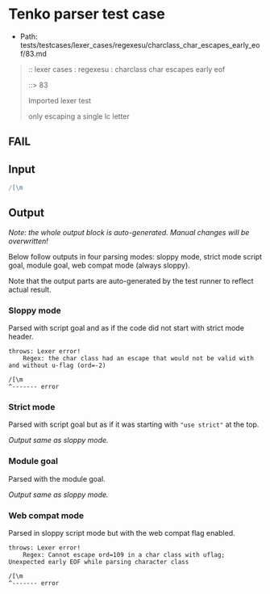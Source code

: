 # Tenko parser test case

- Path: tests/testcases/lexer_cases/regexesu/charclass_char_escapes_early_eof/83.md

> :: lexer cases : regexesu : charclass char escapes early eof
>
> ::> 83
>
> Imported lexer test
>
> only escaping a single lc letter

## FAIL

## Input

`````js
/[\m
`````

## Output

_Note: the whole output block is auto-generated. Manual changes will be overwritten!_

Below follow outputs in four parsing modes: sloppy mode, strict mode script goal, module goal, web compat mode (always sloppy).

Note that the output parts are auto-generated by the test runner to reflect actual result.

### Sloppy mode

Parsed with script goal and as if the code did not start with strict mode header.

`````
throws: Lexer error!
    Regex: the char class had an escape that would not be valid with and without u-flag (ord=-2)

/[\m
^------- error
`````

### Strict mode

Parsed with script goal but as if it was starting with `"use strict"` at the top.

_Output same as sloppy mode._

### Module goal

Parsed with the module goal.

_Output same as sloppy mode._

### Web compat mode

Parsed in sloppy script mode but with the web compat flag enabled.

`````
throws: Lexer error!
    Regex: Cannot escape ord=109 in a char class with uflag; Unexpected early EOF while parsing character class

/[\m
^------- error
`````

